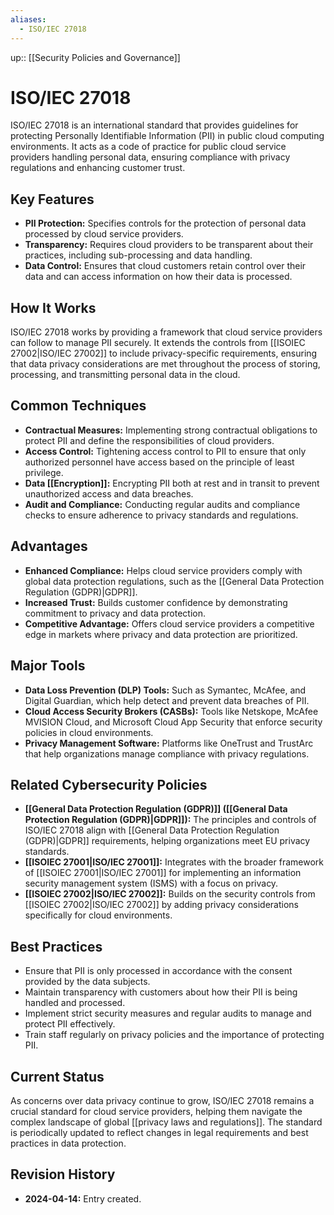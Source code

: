 ```yaml
---
aliases:
  - ISO/IEC 27018
---
```

up:: [[Security Policies and Governance]]
# ISO/IEC 27018

ISO/IEC 27018 is an international standard that provides guidelines for protecting Personally Identifiable Information (PII) in public cloud computing environments. It acts as a code of practice for public cloud service providers handling personal data, ensuring compliance with privacy regulations and enhancing customer trust.

## Key Features

- **PII Protection:** Specifies controls for the protection of personal data processed by cloud service providers.
- **Transparency:** Requires cloud providers to be transparent about their practices, including sub-processing and data handling.
- **Data Control:** Ensures that cloud customers retain control over their data and can access information on how their data is processed.

## How It Works

ISO/IEC 27018 works by providing a framework that cloud service providers can follow to manage PII securely. It extends the controls from [[ISOIEC 27002|ISO/IEC 27002]] to include privacy-specific requirements, ensuring that data privacy considerations are met throughout the process of storing, processing, and transmitting personal data in the cloud.

## Common Techniques

- **Contractual Measures:** Implementing strong contractual obligations to protect PII and define the responsibilities of cloud providers.
- **Access Control:** Tightening access control to PII to ensure that only authorized personnel have access based on the principle of least privilege.
- **Data [[Encryption]]:** Encrypting PII both at rest and in transit to prevent unauthorized access and data breaches.
- **Audit and Compliance:** Conducting regular audits and compliance checks to ensure adherence to privacy standards and regulations.

## Advantages

- **Enhanced Compliance:** Helps cloud service providers comply with global data protection regulations, such as the [[General Data Protection Regulation (GDPR)|GDPR]].
- **Increased Trust:** Builds customer confidence by demonstrating commitment to privacy and data protection.
- **Competitive Advantage:** Offers cloud service providers a competitive edge in markets where privacy and data protection are prioritized.

## Major Tools

- **Data Loss Prevention (DLP) Tools:** Such as Symantec, McAfee, and Digital Guardian, which help detect and prevent data breaches of PII.
- **Cloud Access Security Brokers (CASBs):** Tools like Netskope, McAfee MVISION Cloud, and Microsoft Cloud App Security that enforce security policies in cloud environments.
- **Privacy Management Software:** Platforms like OneTrust and TrustArc that help organizations manage compliance with privacy regulations.

## Related Cybersecurity Policies

- **[[General Data Protection Regulation (GDPR)]] ([[General Data Protection Regulation (GDPR)|GDPR]]):** The principles and controls of ISO/IEC 27018 align with [[General Data Protection Regulation (GDPR)|GDPR]] requirements, helping organizations meet EU privacy standards.
- **[[ISOIEC 27001|ISO/IEC 27001]]:** Integrates with the broader framework of [[ISOIEC 27001|ISO/IEC 27001]] for implementing an information security management system (ISMS) with a focus on privacy.
- **[[ISOIEC 27002|ISO/IEC 27002]]:** Builds on the security controls from [[ISOIEC 27002|ISO/IEC 27002]] by adding privacy considerations specifically for cloud environments.

## Best Practices

- Ensure that PII is only processed in accordance with the consent provided by the data subjects.
- Maintain transparency with customers about how their PII is being handled and processed.
- Implement strict security measures and regular audits to manage and protect PII effectively.
- Train staff regularly on privacy policies and the importance of protecting PII.

## Current Status

As concerns over data privacy continue to grow, ISO/IEC 27018 remains a crucial standard for cloud service providers, helping them navigate the complex landscape of global [[privacy laws and regulations]]. The standard is periodically updated to reflect changes in legal requirements and best practices in data protection.

## Revision History

- **2024-04-14:** Entry created.